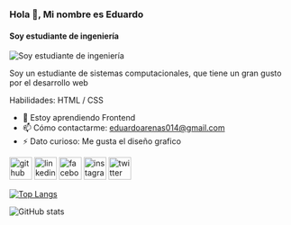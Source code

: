 ### Hola 👋, Mi nombre es Eduardo 
#### Soy estudiante de ingeniería
![Soy estudiante de ingeniería](https://i.pinimg.com/originals/04/bb/1e/04bb1ec93c6c223aa61e1479435bb6e7.png)

Soy un estudiante de sistemas computacionales, que tiene un gran gusto por el desarrollo web 

Habilidades:  HTML / CSS

- 🌱 Estoy aprendiendo Frontend 
- 📫 Cómo contactarme: eduardoarenas014@gmail.com 
- ⚡ Dato curioso: Me gusta el diseño grafico 


[<img src='https://cdn.jsdelivr.net/npm/simple-icons@3.0.1/icons/github.svg' alt='github' height='40'>](https://github.com/EduardoArenasI)  [<img src='https://cdn.jsdelivr.net/npm/simple-icons@3.0.1/icons/linkedin.svg' alt='linkedin' height='40'>](https://www.linkedin.com/in/https://www.linkedin.com/in/eduardo-arenas-i-068ba4229//)  [<img src='https://cdn.jsdelivr.net/npm/simple-icons@3.0.1/icons/facebook.svg' alt='facebook' height='40'>](https://www.facebook.com/https://www.facebook.com/eduardo.arenas.5477)  [<img src='https://cdn.jsdelivr.net/npm/simple-icons@3.0.1/icons/instagram.svg' alt='instagram' height='40'>](https://www.instagram.com/https://www.instagram.com/eduardo_arenas09//)  [<img src='https://cdn.jsdelivr.net/npm/simple-icons@3.0.1/icons/twitter.svg' alt='twitter' height='40'>](https://twitter.com/https://twitter.com/EduDev17)  

[![Top Langs](https://github-readme-stats.vercel.app/api/top-langs/?username=EduardoArenasI)](https://github.com/anuraghazra/github-readme-stats)

![GitHub stats](https://github-readme-stats.vercel.app/api?username=EduardoArenasI&show_icons=true)  

